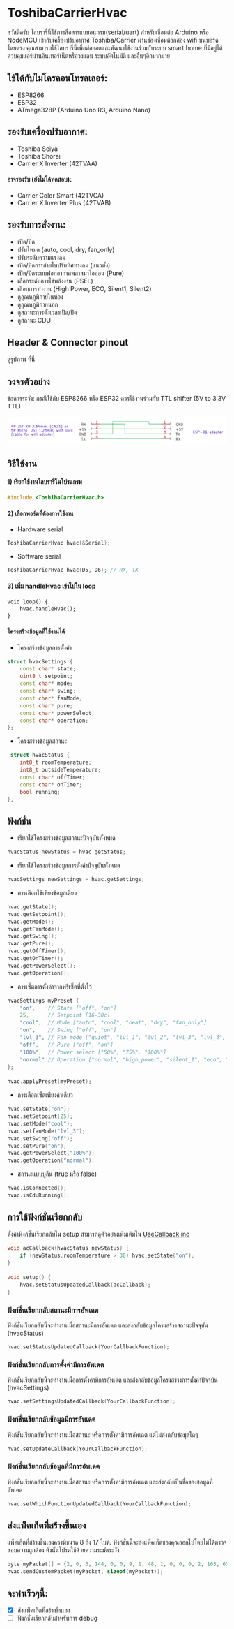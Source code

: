 # ToshibaCarrierHvac
สวัสดีครับ ไลบรารี่นี้ใช้การสื่อสารแบบอนุกรม(serial/uart) สำหรับเชื่อมต่อ Arduino หรือ NodeMCU เข้ากับเครื่องปรับอากาศ Toshiba/Carrier ผ่านช่องเชื่อมต่อกล่อง wifi บนบอร์ดโดยตรง
คุณสามารถใช้ไลบรารี่นี้เพื่อต่อยอดและพัฒนาใช้งานร่วมกับระบบ smart home ที่มีอยู่ได้ ควบคุมแอร์ผ่านอินเทอร์เน็ตหรือวงแลน ระบบอัตโนมัติ และอื่นๆอีกมากมาย

## ใช้ได้กับไมโครคอนโทรลเลอร์:
 - ESP8266
 - ESP32
 - ATmega328P (Arduino Uno R3, Arduino Nano)

## รองรับเครื่องปรับอากาศ:
  - Toshiba Seiya
  - Toshiba Shorai
  - Carrier X Inverter (42TVAA)

#### อาจรองรับ (ยังไม่ได้ทดสอบ):
  - Carrier Color Smart (42TVCA)
  - Carrier X Inverter Plus (42TVAB)

## รองรับการสั่งงาน:
 - เปิด/ปิด
 - ปรับโหมด (auto, cool, dry, fan_only)
 - ปรับระดับความแรงลม
 - เปิด/ปิดการส่ายใบปรับทิศทางลม (แนวตั้ง)
 - เปิด/ปิดระบบฟอกอากาศพลาสมาไอออน (Pure)
 - เลือกระดับการใช้พลังงาน (PSEL)
 - เลือกการทำงาน (High Power, ECO, Silent1, Silent2)
 - ดูอุณหภูมิภายในห้อง
 - ดูอุณหภูมิภายนอก
 - ดูสถานะการตั้งเวลาเปิด/ปิด
 - ดูสถานะ CDU

## Header & Connector pinout
ดูรูปภาพ [ที่นี่](/images)

## วงจรตัวอย่าง
ข้อควรระวัง: กรณีใช้กับ ESP8266 หรือ ESP32 ควรใช้งานร่วมกับ TTL shifter (5V to 3.3V TTL)

![วงจรตัวอย่าง](images/circuit.png?raw=true "วงจรตัวอย่าง")

## วิธีใช้งาน

#### 1) เรียกใช้งานไลบรารี่ในโปรแกรม
```C++
#include <ToshibaCarrierHvac.h>
```

#### 2) เลือกพอร์ตที่ต้องการใช้งาน

- Hardware serial
```C++
ToshibaCarrierHvac hvac(&Serial);
```
- Software serial
```C++
ToshibaCarrierHvac hvac(D5, D6); // RX, TX
```

#### 3) เพิ่ม handleHvac เข้าไปใน loop
```C+
void loop() {
    hvac.handleHvac();
}
```

#### โครงสร้างข้อมูลที่ใช้งานได้

- โครงสร้างข้อมูลการตั้งค่า
```C++
struct hvacSettings {
    const char* state;
    uint8_t setpoint;
    const char* mode;
    const char* swing;
    const char* fanMode;
    const char* pure;
    const char* powerSelect;
    const char* operation;
};
```

- โครงสร้างข้อมูลสถานะ
```C++
 struct hvacStatus {
    int8_t roomTemperature;
    int8_t outsideTemperature;
    const char* offTimer;
    const char* onTimer;
    bool running;
};
```

## ฟังก์ชั่น
- เรียกใช้โครงสร้างข้อมูลสถานะปัจจุบันทั้งหมด
```C++
hvacStatus newStatus = hvac.getStatus;
```

- เรียกใช้โครงสร้างข้อมูลการตั้งค่าปัจจุบันทั้งหมด
```C++
hvacSettings newSettings = hvac.getSettings;
```

- การเลือกใช้เพียงข้อมูลเดียว
```C++
hvac.getState();
hvac.getSetpoint();
hvac.getMode();
hvac.getFanMode();
hvac.getSwing();
hvac.getPure();
hvac.getOffTimer();
hvac.getOnTimer();
hvac.getPowerSelect();
hvac.getOperation();
```

- การเซ็ตการตั้งค่าจากพรีเซ็ตที่ตั้งไว้
```C++
hvacSettings myPreset {
    "on",    // State ["off", "on"]
    25,      // Setpoint [16-30c]
    "cool",  // Mode ["auto", "cool", "heat", "dry", "fan_only"]
    "on",    // Swing ["off", "on"]
    "lvl_3", // Fan mode ["quiet", "lvl_1", "lvl_2", "lvl_3", "lvl_4", "lvlL_5", "auto"]
    "off",   // Pure ["off", "on"]
    "100%",  // Power select ["50%", "75%", "100%"]
    "normal" // Operation ["normal", "high_power", "silent_1", "eco", "silent_2"]
};

hvac.applyPreset(myPreset);
```
 
- การเลือกเซ็ตเพียงค่าเดียว 
```C++
hvac.setState("on");
hvac.setSetpoint(25);
hvac.setMode("cool");
hvac.setfanMode("lvl_3");
hvac.setSwing("off");
hvac.setPure("on");
hvac.getPowerSelect("100%");
hvac.getOperation("normal");
```

- สถานะแบบบูลีน (true หรือ false)
```C++
hvac.isConnected();
hvac.isCduRunning();
```

## การใช้ฟังก์ชั่นเรียกกลับ
ตั่งค่าฟังก์ชั่นเรียกกลับใน setup สามารถดูตัวอย่างเพิ่มเติมใน [UseCallback.ino](examples/UseCallback/UseCallback.ino)
```C++
void acCallback(hvacStatus newStatus) {
    if (newStatus.roomTemperature > 30) hvac.setState("on");
}

void setup() {
    hvac.setStatusUpdatedCallback(acCallback);
}
```

### ฟังก์ชั่นเรียกกลับสถานะมีการอัพเดต
ฟังก์ชั่นเรียกกลับนี้จะทำงานเมื่อสถานะมีการอัพเดต และส่งกลับข้อมูลโครงสร้างสถานะปัจจุบัน (hvacStatus)
```C++
hvac.setStatusUpdatedCallback(YourCallbackFunction);
```

### ฟังก์ชั่นเรียกกลับการตั้งค่ามีการอัพเดต
ฟังก์ชั่นเรียกกลับนี้จะทำงานเมื่อการตั้งค่ามีการอัพเดต และส่งกลับข้อมูลโครงสร้างการตั้งค่าปัจจุบัน (hvacSettings)
```C++
hvac.setSettingsUpdatedCallback(YourCallbackFunction);
```

### ฟังก์ชั่นเรียกกลับข้อมูลมีการอัพเดต
ฟังก์ชั่นเรียกกลับนี้จะทำงานเมื่อสถานะ หรือการตั้งค่ามีการอัพเดต แต่ไม่ส่งกลับข้อมูลใดๆ
```C++
hvac.setUpdateCallback(YourCallbackFunction);
```

### ฟังก์ชั่นเรียกกลับข้อมูลที่มีการอัพเดต
ฟังก์ชั่นเรียกกลับนี้จะทำงานเมื่อสถานะ หรือการตั้งค่ามีการอัพเดต และส่งกลับเป็นชื่อของข้อมูลที่อัพเดต
```C++
hvac.setWhichFunctionUpdatedCallback(YourCallbackFunction);
```

## ส่งแพ็คเก็ตที่สร้างขึ้นเอง
แพ็คเก็ตที่สร้างขึ้นเองควรมีขนาด 8 ถึง 17 ไบต์. ฟังก์ชั่นนี้จะส่งแพ็คเก็ตของคุณออกไปโดยไม่ได้ตรวจสอบความถูกต้อง ดังนั้นโปรดใช้ด้วยความระมัดระวัง
```C++
byte myPacket[] = {2, 0, 3, 144, 0, 0, 9, 1, 48, 1, 0, 0, 0, 2, 163, 65, 76};
hvac.sendCustomPacket(myPacket, sizeof(myPacket));
```

## จะทำเร็วๆนี้:
- [x] ส่งแพ็คเก็ตที่สร้างขึ้นเอง
- [ ] ฟังก์ชั่นเรียกกลับสำหรับการ debug

